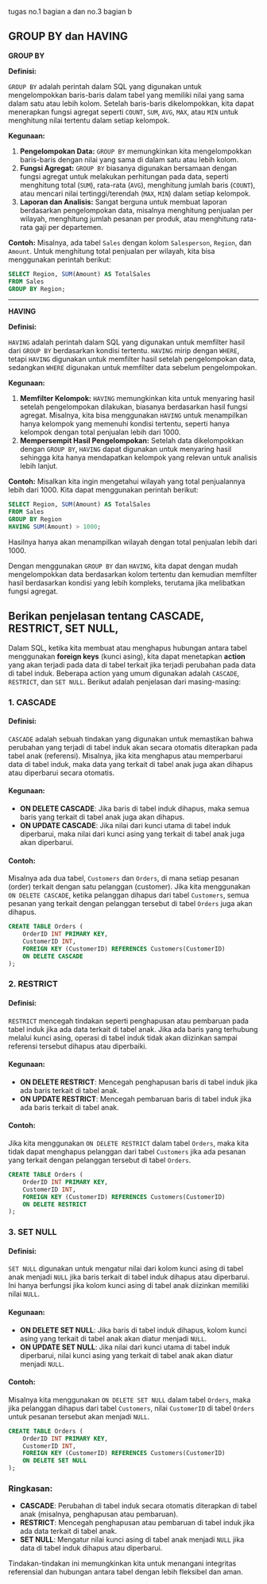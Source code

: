 tugas no.1 bagian a dan no.3 bagian b

## GROUP BY dan HAVING 

**GROUP BY**

**Definisi:**

`GROUP BY` adalah perintah dalam SQL yang digunakan untuk mengelompokkan baris-baris dalam tabel yang memiliki nilai yang sama dalam satu atau lebih kolom. Setelah baris-baris dikelompokkan, kita dapat menerapkan fungsi agregat seperti `COUNT`, `SUM`, `AVG`, `MAX`, atau `MIN` untuk menghitung nilai tertentu dalam setiap kelompok.

**Kegunaan:**
1. **Pengelompokan Data:** `GROUP BY` memungkinkan kita mengelompokkan baris-baris dengan nilai yang sama di dalam satu atau lebih kolom.
2. **Fungsi Agregat:** `GROUP BY` biasanya digunakan bersamaan dengan fungsi agregat untuk melakukan perhitungan pada data, seperti menghitung total (`SUM`), rata-rata (`AVG`), menghitung jumlah baris (`COUNT`), atau mencari nilai tertinggi/terendah (`MAX`, `MIN`) dalam setiap kelompok.
3. **Laporan dan Analisis:** Sangat berguna untuk membuat laporan berdasarkan pengelompokan data, misalnya menghitung penjualan per wilayah, menghitung jumlah pesanan per produk, atau menghitung rata-rata gaji per departemen.

**Contoh:**
Misalnya, ada tabel `Sales` dengan kolom `Salesperson`, `Region`, dan `Amount`. Untuk menghitung total penjualan per wilayah, kita bisa menggunakan perintah berikut:

```sql
SELECT Region, SUM(Amount) AS TotalSales
FROM Sales
GROUP BY Region;
```

---

**HAVING**

**Definisi:**

`HAVING` adalah perintah dalam SQL yang digunakan untuk memfilter hasil dari `GROUP BY` berdasarkan kondisi tertentu. `HAVING` mirip dengan `WHERE`, tetapi `HAVING` digunakan untuk memfilter hasil setelah pengelompokan data, sedangkan `WHERE` digunakan untuk memfilter data sebelum pengelompokan.

**Kegunaan:**
1. **Memfilter Kelompok:** `HAVING` memungkinkan kita untuk menyaring hasil setelah pengelompokan dilakukan, biasanya berdasarkan hasil fungsi agregat. Misalnya, kita bisa menggunakan `HAVING` untuk menampilkan hanya kelompok yang memenuhi kondisi tertentu, seperti hanya kelompok dengan total penjualan lebih dari 1000.
2. **Mempersempit Hasil Pengelompokan:** Setelah data dikelompokkan dengan `GROUP BY`, `HAVING` dapat digunakan untuk menyaring hasil sehingga kita hanya mendapatkan kelompok yang relevan untuk analisis lebih lanjut.

**Contoh:**
Misalkan kita ingin mengetahui wilayah yang total penjualannya lebih dari 1000. Kita dapat menggunakan perintah berikut:

```sql
SELECT Region, SUM(Amount) AS TotalSales
FROM Sales
GROUP BY Region
HAVING SUM(Amount) > 1000;
```

Hasilnya hanya akan menampilkan wilayah dengan total penjualan lebih dari 1000.



Dengan menggunakan `GROUP BY` dan `HAVING`, kita dapat dengan mudah mengelompokkan data berdasarkan kolom tertentu dan kemudian memfilter hasil berdasarkan kondisi yang lebih kompleks, terutama jika melibatkan fungsi agregat.

## Berikan penjelasan tentang CASCADE, RESTRICT, SET NULL,

Dalam SQL, ketika kita membuat atau menghapus hubungan antara tabel menggunakan **foreign keys** (kunci asing), kita dapat menetapkan **action** yang akan terjadi pada data di tabel terkait jika terjadi perubahan pada data di tabel induk. Beberapa action yang umum digunakan adalah `CASCADE`, `RESTRICT`, dan `SET NULL`. Berikut adalah penjelasan dari masing-masing:

### 1. **CASCADE**

#### Definisi:
`CASCADE` adalah sebuah tindakan yang digunakan untuk memastikan bahwa perubahan yang terjadi di tabel induk akan secara otomatis diterapkan pada tabel anak (referensi). Misalnya, jika kita menghapus atau memperbarui data di tabel induk, maka data yang terkait di tabel anak juga akan dihapus atau diperbarui secara otomatis.

#### Kegunaan:
- **ON DELETE CASCADE**: Jika baris di tabel induk dihapus, maka semua baris yang terkait di tabel anak juga akan dihapus.
- **ON UPDATE CASCADE**: Jika nilai dari kunci utama di tabel induk diperbarui, maka nilai dari kunci asing yang terkait di tabel anak juga akan diperbarui.

#### Contoh:
Misalnya ada dua tabel, `Customers` dan `Orders`, di mana setiap pesanan (order) terkait dengan satu pelanggan (customer). Jika kita menggunakan `ON DELETE CASCADE`, ketika pelanggan dihapus dari tabel `Customers`, semua pesanan yang terkait dengan pelanggan tersebut di tabel `Orders` juga akan dihapus.

```sql
CREATE TABLE Orders (
    OrderID INT PRIMARY KEY,
    CustomerID INT,
    FOREIGN KEY (CustomerID) REFERENCES Customers(CustomerID)
    ON DELETE CASCADE
);
```

### 2. **RESTRICT**

#### Definisi:
`RESTRICT` mencegah tindakan seperti penghapusan atau pembaruan pada tabel induk jika ada data terkait di tabel anak. Jika ada baris yang terhubung melalui kunci asing, operasi di tabel induk tidak akan diizinkan sampai referensi tersebut dihapus atau diperbaiki.

#### Kegunaan:
- **ON DELETE RESTRICT**: Mencegah penghapusan baris di tabel induk jika ada baris terkait di tabel anak.
- **ON UPDATE RESTRICT**: Mencegah pembaruan baris di tabel induk jika ada baris terkait di tabel anak.

#### Contoh:
Jika kita menggunakan `ON DELETE RESTRICT` dalam tabel `Orders`, maka kita tidak dapat menghapus pelanggan dari tabel `Customers` jika ada pesanan yang terkait dengan pelanggan tersebut di tabel `Orders`.

```sql
CREATE TABLE Orders (
    OrderID INT PRIMARY KEY,
    CustomerID INT,
    FOREIGN KEY (CustomerID) REFERENCES Customers(CustomerID)
    ON DELETE RESTRICT
);
```

### 3. **SET NULL**

#### Definisi:
`SET NULL` digunakan untuk mengatur nilai dari kolom kunci asing di tabel anak menjadi `NULL` jika baris terkait di tabel induk dihapus atau diperbarui. Ini hanya berfungsi jika kolom kunci asing di tabel anak diizinkan memiliki nilai `NULL`.

#### Kegunaan:
- **ON DELETE SET NULL**: Jika baris di tabel induk dihapus, kolom kunci asing yang terkait di tabel anak akan diatur menjadi `NULL`.
- **ON UPDATE SET NULL**: Jika nilai dari kunci utama di tabel induk diperbarui, nilai kunci asing yang terkait di tabel anak akan diatur menjadi `NULL`.

#### Contoh:
Misalnya kita menggunakan `ON DELETE SET NULL` dalam tabel `Orders`, maka jika pelanggan dihapus dari tabel `Customers`, nilai `CustomerID` di tabel `Orders` untuk pesanan tersebut akan menjadi `NULL`.

```sql
CREATE TABLE Orders (
    OrderID INT PRIMARY KEY,
    CustomerID INT,
    FOREIGN KEY (CustomerID) REFERENCES Customers(CustomerID)
    ON DELETE SET NULL
);
```

### Ringkasan:
- **CASCADE**: Perubahan di tabel induk secara otomatis diterapkan di tabel anak (misalnya, penghapusan atau pembaruan).
- **RESTRICT**: Mencegah penghapusan atau pembaruan di tabel induk jika ada data terkait di tabel anak.
- **SET NULL**: Mengatur nilai kunci asing di tabel anak menjadi `NULL` jika data di tabel induk dihapus atau diperbarui.

Tindakan-tindakan ini memungkinkan kita untuk menangani integritas referensial dan hubungan antara tabel dengan lebih fleksibel dan aman.